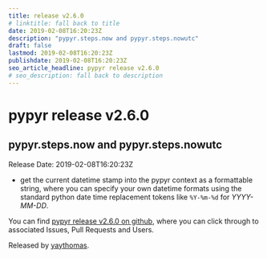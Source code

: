 ```yaml
---
title: release v2.6.0
# linktitle: fall back to title
date: 2019-02-08T16:20:23Z
description: "pypyr.steps.now and pypyr.steps.nowutc"
draft: false
lastmod: 2019-02-08T16:20:23Z
publishdate: 2019-02-08T16:20:23Z
seo_article_headline: pypyr release v2.6.0
# seo_description: fall back to description
---
```

# pypyr release v2.6.0
## pypyr.steps.now and pypyr.steps.nowutc
Release Date: 2019-02-08T16:20:23Z

- get the current datetime stamp into the pypyr context as a formattable string, where you can specify your own datetime formats using the standard python date time replacement tokens like `%Y-%m-%d` for _YYYY-MM-DD_.

You can find [pypyr release v2.6.0 on github](https://github.com/pypyr/pypyr-cli/releases/tag/v2.6.0), where you can 
click through to associated Issues, Pull Requests and Users.

Released by [yaythomas](https://github.com/yaythomas).

